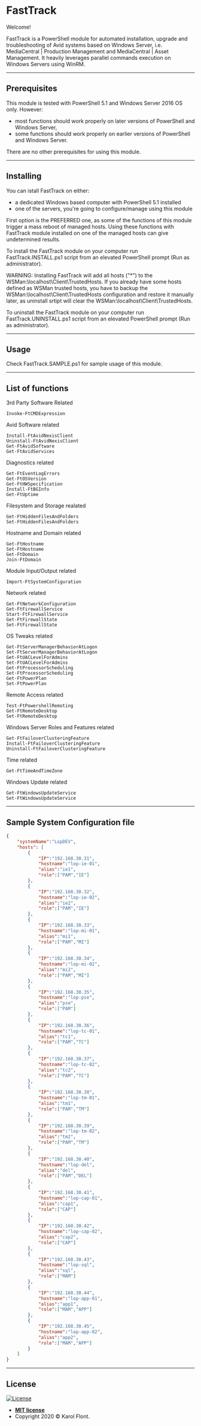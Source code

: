 # FastTrack

Welcome!

FastTrack is a PowerShell module for automated installation, upgrade and troubleshooting of Avid systems based on Windows Server, i.e. MediaCentral | Production Management and MediaCentral | Asset Management. It heavily leverages parallel commands execution on Windows Servers using WinRM.

---

## Prerequisites

This module is tested with PowerShell 5.1 and Windows Server 2016 OS only. However:
- most functions should work properly on later versions of PowerShell and Windows Server,
- some functions should work properly on earlier versions of PowerShell and Windows Server.

There are no other prerequisites for using this module.

---

## Installing

You can istall FastTrack on either:
- a dedicated Windows based computer with PowerShell 5.1 installed
- one of the servers, you're going to configure/manage using this module

First option is the PREFERRED one, as some of the functions of this module trigger a mass reboot of managed hosts. Using these functions with FastTrack module installed on one of the managed hosts can give undetermined results.

To install the FastTrack module on your computer run FastTrack.INSTALL.ps1 script from an elevated PowerShell prompt (Run as administrator).

WARNING: Installing FastTrack will add all hosts ("*") to the WSMan:\localhost\Client\TrustedHosts. If you already have some hosts defined as WSMan trusted hosts, you have to backup the WSMan:\localhost\Client\TrustedHosts configuration and restore it manually later, as uninstall srtipt will clear the WSMan:\localhost\Client\TrustedHosts. 

To uninstall the FastTrack module on your computer run FastTrack.UNINSTALL.ps1 script from an elevated PowerShell prompt (Run as administrator).

---

## Usage

Check FastTrack.SAMPLE.ps1 for sample usage of this module.

---

## List of functions

3rd Party Software Related

    Invoke-FtCMDExpression

Avid Software related

    Install-FtAvidNexisClient
    Uninstall-FtAvidNexisClient
    Get-FtAvidSoftware
    Get-FtAvidServices

Diagnostics related

    Get-FtEventLogErrors
    Get-FtOSVersion
    Get-FtHWSpecification
    Install-FtBGInfo
    Get-FtUptime 

Filesystem and Storage realated

    Get-FtHiddenFilesAndFolders
    Set-FtHiddenFilesAndFolders

Hostname and Domain related

    Get-FtHostname
    Set-FtHostname
    Get-FtDomain
    Join-FtDomain

Module Input/Output related

    Import-FtSystemConfiguration

Network related

    Get-FtNetworkConfiguration
    Get-FtFirewallService
    Start-FtFirewallService
    Get-FtFirewallState
    Set-FtFirewallState

OS Tweaks related

    Get-FtServerManagerBehaviorAtLogon
    Set-FtServerManagerBehaviorAtLogon
    Get-FtUACLevelForAdmins
    Set-FtUACLevelForAdmins
    Get-FtProcessorScheduling
    Set-FtProcessorScheduling
    Get-FtPowerPlan
    Set-FtPowerPlan

Remote Access related

    Test-FtPowershellRemoting
    Get-FtRemoteDesktop
    Set-FtRemoteDesktop

Windows Server Roles and Features related

    Get-FtFailoverClusteringFeature
    Install-FtFailoverClusteringFeature
    Uninstall-FtFailoverClusteringFeature

Time related

    Get-FtTimeAndTimeZone

Windows Update related

    Get-FtWindowsUpdateService
    Set-FtWindowsUpdateService

---

## Sample System Configuration file

```json
{
    "systemName":"LopDEV",
    "hosts": [
        {
            "IP":"192.168.30.31",
            "hostname":"lop-ie-01",
            "alias":"ie1",
            "role":["PAM","IE"]
        },
        {
            "IP":"192.168.30.32",
            "hostname":"lop-ie-02",
            "alias":"ie2",
            "role":["PAM","IE"]
        },
        {
            "IP":"192.168.30.33",
            "hostname":"lop-mi-01",
            "alias":"mi1",
            "role":["PAM","MI"]
        },
        {
            "IP":"192.168.30.34",
            "hostname":"lop-mi-02",
            "alias":"mi2",
            "role":["PAM","MI"]
        },
        {
            "IP":"192.168.30.35",
            "hostname":"lop-pse",
            "alias":"pse",
            "role":["PAM"]
        },
        {
            "IP":"192.168.30.36",
            "hostname":"lop-tc-01",
            "alias":"tc1",
            "role":["PAM","TC"]
        },
        {
            "IP":"192.168.30.37",
            "hostname":"lop-tc-02",
            "alias":"tc2",
            "role":["PAM","TC"]
        },
        {
            "IP":"192.168.30.38",
            "hostname":"lop-tm-01",
            "alias":"tm1",
            "role":["PAM","TM"]
        },
        {
            "IP":"192.168.30.39",
            "hostname":"lop-tm-02",
            "alias":"tm2",
            "role":["PAM","TM"]
        },
        {
            "IP":"192.168.30.40",
            "hostname":"lop-del",
            "alias":"del",
            "role":["PAM","DEL"]
        },
        {
            "IP":"192.168.30.41",
            "hostname":"lop-cap-01",
            "alias":"cap1",
            "role":["CAP"]
        },
        {
            "IP":"192.168.30.42",
            "hostname":"lop-cap-02",
            "alias":"cap2",
            "role":["CAP"]
        },
        {
            "IP":"192.168.30.43",
            "hostname":"lop-sql",
            "alias":"sql",
            "role":["MAM"]
        },
        {
            "IP":"192.168.30.44",
            "hostname":"lop-app-01",
            "alias":"app1",
            "role":["MAM","APP"]
        },
        {
            "IP":"192.168.30.45",
            "hostname":"lop-app-02",
            "alias":"app2",
            "role":["MAM","APP"]
        }
    ]
}
```

---

## License

[![License](http://img.shields.io/:license-mit-blue.svg?style=flat-square)](http://badges.mit-license.org)

- **[MIT license](http://opensource.org/licenses/mit-license.php)**
- Copyright 2020 © <a>Karol Flont</a>.